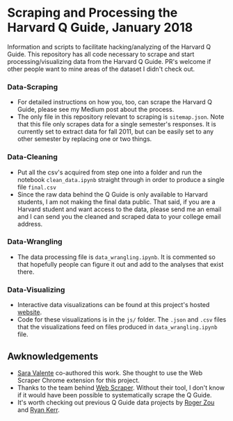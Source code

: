 # Scraping and Processing the Harvard Q Guide, January 2018
Information and scripts to facilitate hacking/analyzing of the Harvard Q Guide.  This repository has all code necessary to scrape and start processing/visualizing data from the Harvard Q Guide.  PR's welcome if other people want to mine areas of the dataset I didn't check out.

### Data-Scraping
* For detailed instructions on how you, too, can scrape the Harvard Q Guide, please see my Medium post about the process.
* The only file in this repository relevant to scraping is `sitemap.json`.  Note that this file only scrapes data for a single semester's responses.  It is currently set to extract data for fall 2011, but can be easily set to any other semester by replacing one or two things.  
### Data-Cleaning
* Put all the csv's acquired from step one into a folder and run the notebook `clean_data.ipynb` straight through in order to produce a single file `final.csv`
* Since the raw data behind the Q Guide is only available to Harvard students, I am not making the final data public.  That said, if you are a Harvard student and want access to the data, please send me an email and I can send you the cleaned and scraped data to your college email address.

### Data-Wrangling
* The data processing file is `data_wrangling.ipynb`.  It is commented so that hopefully people can figure it out and add to the analyses that exist there.

### Data-Visualizing
* Interactive data visualizations can be found at this project's hosted [website](https://russellpekala.github.io/qguide/).  
* Code for these visualizations is in the `js/` folder.  The `.json` and `.csv` files that the visualizations feed on files produced in `data_wrangling.ipynb` file.  

## Awknowledgements
* [Sara Valente](http://ssvalente.com) co-authored this work.  She thought to use the Web Scraper Chrome extension for this project.
* Thanks to the team behind [Web Scraper](http://webscraper.io).  Without their tool, I don't know if it would have been possible to systematically scrape the Q Guide.
* It's worth checking out previous Q Guide data projects by [Roger Zou](https://mystudentvoices.com/analyzing-the-harvard-q-guide-1ba02948819) and [Ryan Kerr](https://github.com/ryandkerr/q-guide).

